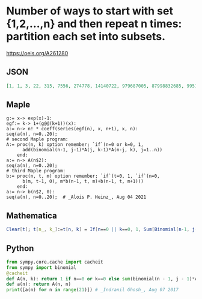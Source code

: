 # Number of ways to start with set \{1,2,\.\.\.,n\} and then repeat n times: partition each set into subsets\.
https://oeis.org/A261280
## JSON
```JSON
[1, 1, 3, 22, 315, 7556, 274778, 14140722, 979687005, 87998832685, 9951699489061, 1384060090903535, 232230523534594676, 46265730933522733556, 10797461309089628151462, 2918087323005280354349508, 904185772556792011572372117, 318432010852077710049833537040]
```
## Maple
```Maple
g:= x-> exp(x)-1:
egf:= k-> 1+(g@@(k+1))(x):
a:= n-> n! * coeff(series(egf(n), x, n+1), x, n):
seq(a(n), n=0..20);
# second Maple program:
A:= proc(n, k) option remember; `if`(n=0 or k=0, 1,
      add(binomial(n-1, j-1)*A(j, k-1)*A(n-j, k), j=1..n))
    end:
a:= n-> A(n$2):
seq(a(n), n=0..20);
# third Maple program:
b:= proc(n, t, m) option remember; `if`(t=0, 1, `if`(n=0,
      b(m, t-1, 0), m*b(n-1, t, m)+b(n-1, t, m+1)))
    end:
a:= n-> b(n$2, 0):
seq(a(n), n=0..20);  # _Alois P. Heinz_, Aug 04 2021
```
## Mathematica
```Mathematica
Clear[t]; t[n_, k_]:=t[n, k] = If[n==0 || k==0, 1, Sum[Binomial[n-1, j-1]*t[j, k-1]*t[n-j, k], {j, 1, n}]]; Table[t[n, n], {n, 0, 20}] (* _Vaclav Kotesovec_, Aug 14 2015 after _Alois P. Heinz_ *)
```
## Python
```Python
from sympy.core.cache import cacheit
from sympy import binomial
@cacheit
def A(n, k): return 1 if n==0 or k==0 else sum(binomial(n - 1, j - 1)*A(j, k - 1)*A(n - j, k) for j in range(1, n + 1))
def a(n): return A(n, n)
print([a(n) for n in range(21)]) # _Indranil Ghosh_, Aug 07 2017
```
